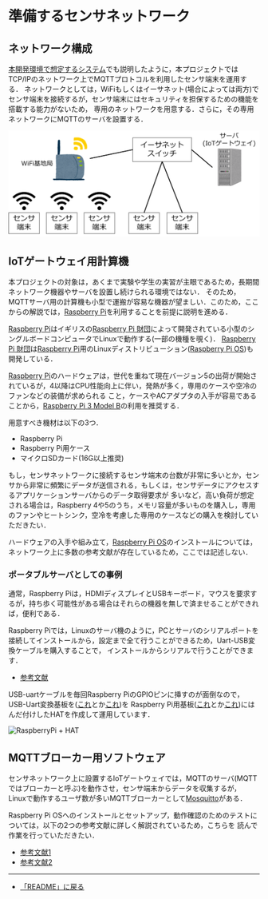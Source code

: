 # 準備するセンサネットワーク

## ネットワーク構成
[本開発環境で想定するシステム](../Intro/IoT_Introduction.md)でも説明したように，本プロジェクトではTCP/IPのネットワーク上でMQTTプロトコルを利用したセンサ端末を運用する．
ネットワークとしては，WiFiもしくはイーサネット(場合によっては両方)でセンサ端末を接続するが，センサ端末にはセキュリティを担保するための機能を搭載する能力がないため，
専用のネットワークを用意する．さらに，その専用ネットワークにMQTTのサーバを設置する．

![センサネットワークの図](../images/SensorNetwork.png)

## IoTゲートウェイ用計算機
本プロジェクトの対象は，あくまで実験や学生の実習が主眼であるため，長期間ネットワーク機器やサーバを設置し続けられる環境ではない．
そのため，MQTTサーバ用の計算機も小型で運搬が容易な機器が望ましい．このため，ここからの解説では，[Raspberry Pi](https://www.raspberrypi.com/)を利用することを前提に説明を進める．

[Raspberry Pi](https://www.raspberrypi.com/)はイギリスの[Raspberry Pi 財団](https://www.raspberrypi.org/)によって開発されている小型のシングルボードコンピュータでLinuxで動作する(一部の機種を覗く)．
[Raspberry Pi 財団](https://www.raspberrypi.org/)は[Raspberry Pi](https://www.raspberrypi.com/)用のLinuxディストリビューション([Raspberry Pi OS](https://www.raspberrypi.com/software/))も開発している．

[Raspberry Pi](https://www.raspberrypi.com/)のハードウェアは，世代を重ねて現在バージョン5の出荷が開始されているが，4以降はCPU性能向上に伴い，発熱が多く，専用のケースや空冷のファンなどの装備が求められる
こと，ケースやACアダプタの入手が容易であることから，[Raspberry Pi 3 Model B](https://www.raspberrypi.com/products/raspberry-pi-3-model-b/)の利用を推奨する．


用意すべき機材は以下の3つ．
- Raspberry Pi
- Raspberry Pi用ケース
- マイクロSDカード(16G以上推奨)

もし，センサネットワークに接続するセンサ端末の台数が非常に多いとか，センサから非常に頻繁にデータが送信される，もしくは，センサデータにアクセスするアプリケーションサーバからのデータ取得要求が
多いなど，高い負荷が想定される場合は，Raspberry 4や5のうち，メモリ容量が多いものを購入し，専用のファンやヒートシンク，空冷を考慮した専用のケースなどの購入を検討していただきたい．

ハードウェアの入手や組み立て，[Raspberry Pi OS](https://www.raspberrypi.com/software/)のインストールについては，ネットワーク上に多数の参考文献が存在しているため，ここでは記述しない．

### ポータブルサーバとしての事例
通常，Raspberry Piは，HDMIディスプレイとUSBキーボード，マウスを要求するが，持ち歩く可能性がある場合はそれらの機器を無しで済ませることができれば，便利である．

Raspberry Piでは，Linuxのサーバ機のように，PCとサーバのシリアルポートを接続してインストールから，設定まで全て行うことができるため，Uart-USB変換ケーブルを購入することで，
インストールからシリアルで行うことができます．

- [参考文献](https://www.mikan-tech.net/entry/raspi-serial-console)


USB-uartケーブルを毎回Raspberry PiのGPIOピンに挿すのが面倒なので，USB-Uart変換基板を([これ](https://akizukidenshi.com/catalog/g/gM-08461/)とか[これ](https://akizukidenshi.com/catalog/g/gK-14652/))を
Raspberry Pi用基板([これ](https://www.switch-science.com/products/1905)とか[これ](https://shop.sunhayato.co.jp/products/ub-rpi02))にはんだ付けしたHATを作成して運用しています．

![RaspberryPi + HAT](../images/RaspberryPi+HAT.JPG)


## MQTTブローカー用ソフトウェア
センサネットワーク上に設置するIoTゲートウェイでは，MQTTのサーバ(MQTTではブローカーと呼ぶ)を動作させ，センサ端末からデータを収集するが，
Linuxで動作するユーザ数が多いMQTTブローカーとして[Mosquitto](https://mosquitto.org/)がある．

Raspberry Pi OSへのインストールとセットアップ，動作確認のためのテストについては，以下の2つの参考文献に詳しく解説されているため，こちらを
読んで作業を行っていただきたい．

- [参考文献1](https://hagane-karakuriya.com/2022/07/22/%E3%80%90%E5%82%99%E5%BF%98%E9%8C%B2%E3%80%91raspberry-pi-%E3%81%AB-mosquitto-mqtt-broker%E3%82%92%E3%82%A4%E3%83%B3%E3%82%B9%E3%83%88%E3%83%BC%E3%83%AB/)
- [参考文献2](https://developer.mamezou-tech.com/iot/internet-of-things-06/)





***

- [「README」に戻る](../README.md)
